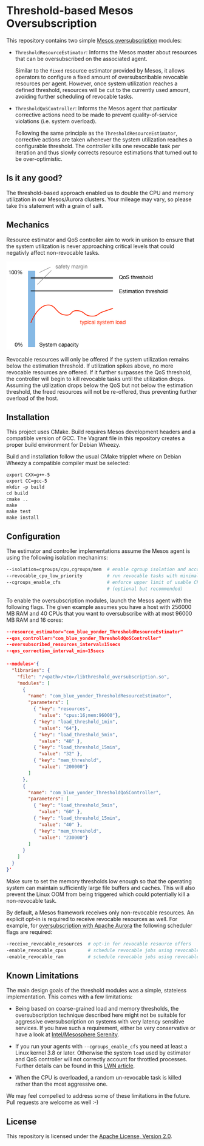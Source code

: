 Threshold-based Mesos Oversubscription
======================================

This repository contains two simple
[Mesos oversubscription](http://mesos.apache.org/documentation/latest/oversubscription/) modules:

* `ThresholdResourceEstimator`: Informs the Mesos master about resources that can be oversubscribed
  on the associated agent.

  Similar to the `fixed` resource estimator provided by Mesos, it allows operators to configure a
  fixed amount of oversubscribable revocable resources per agent. However, once system utilization
  reaches a defined threshold, resources will be cut to the currently used amount, avoiding further
  scheduling of revocable tasks.

* `ThresholdQoSController`: Informs the Mesos agent that particular corrective actions need to be
  made to prevent quality-of-service violations (i.e. system overload).

  Following the same principle as the `ThresholdResourceEstimator`, corrective actions are taken
  whenever the system utilization reaches a configurable threshold. The controller kills one
  revocable task per iteration and thus slowly corrects resource estimations that turned out to be
  over-optimistic.


Is it any good?
---------------

The threshold-based approach enabled us to double the CPU and memory utilization in our
Mesos/Aurora clusters. Your mileage may vary, so please take this statement with a grain of salt.


Mechanics
---------

Resource estimator and QoS controller aim to work in unison to ensure that the system utilization
is never approaching critical levels that could negativly affect non-revocable tasks.

![threshold mechanics](docs/oversubscription.png)

Revocable resources will only be offered if the system utilization remains below the estimation
threshold. If utilization spikes above, no more revocable resources are offered. If it further
surpasses the QoS threshold, the controller will begin to kill revocable tasks until the
utilization drops. Assuming the utilization drops below the QoS but not below the estimation
threshold, the freed resources will not be re-offered, thus preventing further overload of the host.


Installation
------------

This project uses CMake. Build requires Mesos development headers and a compatible version of GCC.
The Vagrant file in this repository creates a proper build environment for Debian Wheezy.

Build and installation follow the usual CMake tripplet where on Debian Wheezy a compatible compiler
must be selected:

    export CXX=g++-5
    export CC=gcc-5
    mkdir -p build
    cd build
    cmake ..
    make
    make test
    make install


Configuration
-------------

The estimator and controller implementations assume the Mesos agent is using the following isolation
mechanims:

```bash
--isolation=cgroups/cpu,cgroups/mem  # enable cgroup isolation and accounting
--revocable_cpu_low_priority         # run revocable tasks with minimal CPU shares
--cgroups_enable_cfs                 # enforce upper limit of usable CPU shares
                                     # (optional but recommended)
```

To enable the oversubscription modules, launch the Mesos agent with the following flags. The given
example assumes you have a host with 256000 MB RAM and 40 CPUs that you want to oversubscribe with
at most 96000 MB RAM and 16 cores:

```json
--resource_estimator="com_blue_yonder_ThresholdResourceEstimator"
--qos_controller="com_blue_yonder_ThresholdQoSController"
--oversubscribed_resources_interval=15secs
--qos_correction_interval_min=15secs

--modules='{
  "libraries": {
    "file": "/<path>/<to>/libthreshold_oversubscription.so",
    "modules": [
      {
        "name": "com_blue_yonder_ThresholdResourceEstimator",
        "parameters": [
          { "key": "resources",
            "value": "cpus:16;mem:96000"},
          { "key": "load_threshold_1min",
            "value": "64"},
          { "key": "load_threshold_5min",
            "value": "48" },
          { "key": "load_threshold_15min",
            "value": "32" },
          { "key": "mem_threshold",
            "value": "200000"}
        ]
      },
      {
        "name": "com_blue_yonder_ThresholdQoSController",
        "parameters": [
          { "key": "load_threshold_5min",
            "value": "60" },
          { "key": "load_threshold_15min",
            "value": "40" },
          { "key": "mem_threshold",
            "value": "230000"}
        ]
      }
    ]
  }
}'
```

Make sure to set the memory thresholds low enough so that the operating system can maintain
sufficiently large file buffers and caches. This will also prevent the Linux OOM from being
triggered which could potentially kill a non-revocable task.

By default, a Mesos framework receives only non-revocable resources. An explicit opt-in is
required to receive revocable resources as well. For example, for
[oversubscription with Apache Aurora](https://github.com/apache/aurora/blob/master/docs/features/resource-isolation.md#oversubscription)
the following scheduler flags are required:

```bash
-receive_revocable_resources  # opt-in for revocable resource offers
-enable_revocable_cpus        # schedule revocable jobs using revocable CPU resources
-enable_revocable_ram         # schedule revocable jobs using revocable RAM resources
```


Known Limitations
-----------------

The main design goals of the threshold modules was a simple, stateless implementation.
This comes with a few limitations:

* Being based on coarse-grained load and memory thresholds, the oversubscription technique described
  here might not be suitable for aggressive oversubscription on systems with very latency sensitive
  services. If you have such a requirement, either be very conservative or have a look at
  [Intel/Mesosphere Serenity](https://github.com/mesosphere/serenity).

* If you run your agents with `--cgroups_enable_cfs` you need at least a Linux kernel 3.8 or later.
  Otherwise the system `load` used by estimator and QoS controller will not correctly account for
  throttled processes. Further details can be found in this
  [LWN article](https://lwn.net/Articles/531853/).

* When the CPU is overloaded, a random un-revocable task is killed rather than the most aggressive
  one.

We may feel compelled to address some of these limitations in the future.
Pull requests are welcome as well :-)


License
-------

This repository is licensed under the [Apache License, Version 2.0](http://www.apache.org/licenses/LICENSE-2.0).

